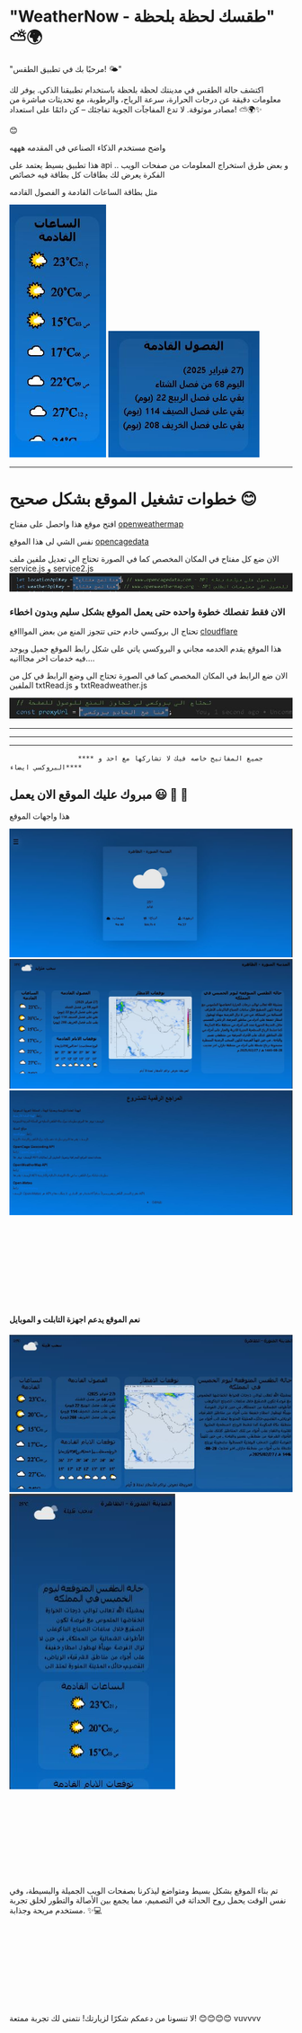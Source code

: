 # "WeatherNow - طقسك لحظة بلحظة" ⛅🌍

"مرحبًا بك في تطبيق الطقس! 🌤️"

اكتشف حالة الطقس في مدينتك لحظة بلحظة باستخدام تطبيقنا الذكي. يوفر لك معلومات دقيقة عن درجات الحرارة، سرعة الرياح، والرطوبة، مع تحديثات مباشرة من مصادر موثوقة. لا تدع المفاجآت الجوية تفاجئك – كن دائمًا على استعداد! ⛅🌍✨    

😊

واضح مستخدم الذكاء الصناعي في المقدمه هههه

هذا تطبيق بسيط يعتمد على api  و بعض طرق استخراج المعلومات من صفحات الويب ..
الفكرة يعرض لك بطاقات كل بطاقة فيه خصائص 

مثل بطاقة الساعات القادمة و الفصول القادمه 


![](image/بطاقة1.JPG)
![](image/بطاقة2.JPG)

   
-----------------------------------------------------------------------------------------------------------------

# خطوات تشغيل الموقع بشكل صحيح 😊


افتح موقع هذا واحصل على مفتاح [openweathermap](https://openweathermap.org/api)

نفس الشي لى هذا الموقع [opencagedata](https://opencagedata.com/)


الان ضع كل مفتاح في المكان المخصص كما في الصورة تحتاج الى تعديل ملفين ملف service.js و service2.js
![](image/هنا_ضع_المفتاح.JPG)


 ### الان فقط تفصلك خطوة واحده حتى يعمل الموقع بشكل سليم وبدون اخطاء 

 تحتاج ال بروكسي خادم حتى تتجوز المنع من بعض المواااقع [cloudflare](https://dash.cloudflare.com/)

 هذا الموقع يقدم الخدمه مجاني و البروكسي ياتي على شكل رابط الموقع جميل ويوجد فيه خدمات اخر مجااانيه....
 

 الان ضع الرابط في المكان المخصص كما في الصورة تحتاج الى وضع الرابط في كل من الملفين txtRead.js و txtReadweather.js  

![](image/هنا_ضع_البروكسي.JPG)


-----------------------------------------------------------------------------------------------------------------
-----------------------------------------------------------------------------------------------------------------
-----------------------------------------------------------------------------------------------------------------

                                                                                                                 
                     **** جميع المفاتيح خاصه فيك لا تشاركها مع احد و البروكسي ايضاء**** 
                                                                                                                 
                                                                                                            
## مبروك عليك الموقع الان يعمل 😃 🎉 🎊

هذا واجهات الموقع 

![](image/صفحة_البدا.JPG)
![](image/النشرة_الجوية.JPG)
![](image/مراجع_للمشروع.JPG)




&nbsp;&nbsp;&nbsp; 
&nbsp;&nbsp;&nbsp; 
&nbsp;&nbsp;&nbsp; 
&nbsp;&nbsp;&nbsp; 



&nbsp;&nbsp;&nbsp; 
&nbsp;&nbsp;&nbsp; 
&nbsp;&nbsp;&nbsp; 
&nbsp;&nbsp;&nbsp; 
&nbsp;&nbsp;&nbsp; 
&nbsp;&nbsp;&nbsp; 


 &nbsp;&nbsp;&nbsp; 
 &nbsp;&nbsp;&nbsp; 
 &nbsp;&nbsp;&nbsp; 
 &nbsp;&nbsp;&nbsp; 
 &nbsp;&nbsp;&nbsp; &nbsp;&nbsp;&nbsp; 
 &nbsp;&nbsp;&nbsp; 

 &nbsp;&nbsp;&nbsp; &nbsp;&nbsp;&nbsp; 
 &nbsp;&nbsp;&nbsp; 
 &nbsp;&nbsp;&nbsp; 
 &nbsp;&nbsp;&nbsp; 
 &nbsp;&nbsp;&nbsp; 

 &nbsp;&nbsp;&nbsp; 
 &nbsp;&nbsp;&nbsp; 
 &nbsp;&nbsp;&nbsp; 
 &nbsp;&nbsp;&nbsp; 
 &nbsp;&nbsp;&nbsp; 
 &nbsp;&nbsp;&nbsp; 
 &nbsp;&nbsp;&nbsp; 
 &nbsp;&nbsp;&nbsp; 


 #### نعم الموقع يدعم اجهزة التابلت و الموبايل  

 ![](image/شاشة_تابلت.JPG)
 ![](image/شاشة_جوال.JPG)




&nbsp;&nbsp;&nbsp; 
&nbsp;&nbsp;&nbsp; 
&nbsp;&nbsp;&nbsp; 
&nbsp;&nbsp;&nbsp; 



&nbsp;&nbsp;&nbsp; 
&nbsp;&nbsp;&nbsp; 
&nbsp;&nbsp;&nbsp; 
&nbsp;&nbsp;&nbsp; 
&nbsp;&nbsp;&nbsp; 
&nbsp;&nbsp;&nbsp; 


 &nbsp;&nbsp;&nbsp; 
 &nbsp;&nbsp;&nbsp; 
 &nbsp;&nbsp;&nbsp; 
 &nbsp;&nbsp;&nbsp; 
 &nbsp;&nbsp;&nbsp; &nbsp;&nbsp;&nbsp; 
 &nbsp;&nbsp;&nbsp; 

 &nbsp;&nbsp;&nbsp; &nbsp;&nbsp;&nbsp; 
 &nbsp;&nbsp;&nbsp; 
 &nbsp;&nbsp;&nbsp; 
 &nbsp;&nbsp;&nbsp; 
 &nbsp;&nbsp;&nbsp; 

 &nbsp;&nbsp;&nbsp; 
 &nbsp;&nbsp;&nbsp; 
 &nbsp;&nbsp;&nbsp; 
 &nbsp;&nbsp;&nbsp; 
 &nbsp;&nbsp;&nbsp; 
 &nbsp;&nbsp;&nbsp; 
 &nbsp;&nbsp;&nbsp; 
 &nbsp;&nbsp;&nbsp; 


 تم بناء الموقع بشكل بسيط ومتواضع ليذكرنا بصفحات الويب الجميلة والبسيطة، وفي نفس الوقت يحمل روح الحداثة في التصميم، مما يجمع بين الأصالة والتطور لخلق تجربة مستخدم مريحة وجذابة. ✨💻  



 


&nbsp;&nbsp;&nbsp; 
&nbsp;&nbsp;&nbsp; 
&nbsp;&nbsp;&nbsp; 
&nbsp;&nbsp;&nbsp; 



&nbsp;&nbsp;&nbsp; 
&nbsp;&nbsp;&nbsp; 
&nbsp;&nbsp;&nbsp; 
&nbsp;&nbsp;&nbsp; 
&nbsp;&nbsp;&nbsp; 
&nbsp;&nbsp;&nbsp; 


 &nbsp;&nbsp;&nbsp; 
 &nbsp;&nbsp;&nbsp; 
 &nbsp;&nbsp;&nbsp; 
 &nbsp;&nbsp;&nbsp; 
 &nbsp;&nbsp;&nbsp; &nbsp;&nbsp;&nbsp; 
 &nbsp;&nbsp;&nbsp; 

 &nbsp;&nbsp;&nbsp; &nbsp;&nbsp;&nbsp; 
 &nbsp;&nbsp;&nbsp; 
 &nbsp;&nbsp;&nbsp; 
 &nbsp;&nbsp;&nbsp; 
 &nbsp;&nbsp;&nbsp; 

 &nbsp;&nbsp;&nbsp; 
 &nbsp;&nbsp;&nbsp; 
 &nbsp;&nbsp;&nbsp; 
 &nbsp;&nbsp;&nbsp; 
 &nbsp;&nbsp;&nbsp; 
 &nbsp;&nbsp;&nbsp; 
 &nbsp;&nbsp;&nbsp; 
 &nbsp;&nbsp;&nbsp; 

 لا تنسونا من دعمكم شكرًا لزيارتك! نتمنى لك تجربة ممتعة! 😊😊😊😊
 vuvvvv
 
